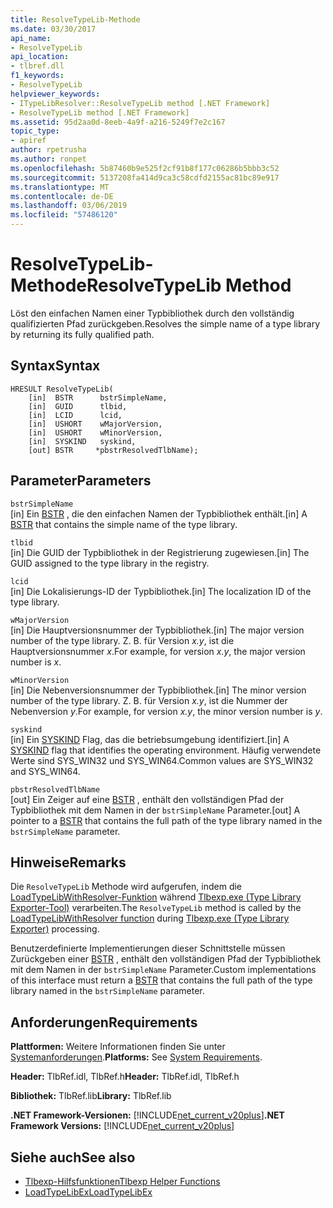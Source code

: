 ```yaml
---
title: ResolveTypeLib-Methode
ms.date: 03/30/2017
api_name:
- ResolveTypeLib
api_location:
- tlbref.dll
f1_keywords:
- ResolveTypeLib
helpviewer_keywords:
- ITypeLibResolver::ResolveTypeLib method [.NET Framework]
- ResolveTypeLib method [.NET Framework]
ms.assetid: 95d2aa0d-8eeb-4a9f-a216-5249f7e2c167
topic_type:
- apiref
author: rpetrusha
ms.author: ronpet
ms.openlocfilehash: 5b87460b9e525f2cf91b8f177c06286b5bbb3c52
ms.sourcegitcommit: 5137208fa414d9ca3c58cdfd2155ac81bc89e917
ms.translationtype: MT
ms.contentlocale: de-DE
ms.lasthandoff: 03/06/2019
ms.locfileid: "57486120"
---
```

# <a name="resolvetypelib-method"></a><span data-ttu-id="45d64-102">ResolveTypeLib-Methode</span><span class="sxs-lookup"><span data-stu-id="45d64-102">ResolveTypeLib Method</span></span>
<span data-ttu-id="45d64-103">Löst den einfachen Namen einer Typbibliothek durch den vollständig qualifizierten Pfad zurückgeben.</span><span class="sxs-lookup"><span data-stu-id="45d64-103">Resolves the simple name of a type library by returning its fully qualified path.</span></span>  
  
## <a name="syntax"></a><span data-ttu-id="45d64-104">Syntax</span><span class="sxs-lookup"><span data-stu-id="45d64-104">Syntax</span></span>  
  
```  
HRESULT ResolveTypeLib(  
    [in]  BSTR      bstrSimpleName,  
    [in]  GUID      tlbid,  
    [in]  LCID      lcid,  
    [in]  USHORT    wMajorVersion,  
    [in]  USHORT    wMinorVersion,  
    [in]  SYSKIND   syskind,  
    [out] BSTR     *pbstrResolvedTlbName);  
```  
  
## <a name="parameters"></a><span data-ttu-id="45d64-105">Parameter</span><span class="sxs-lookup"><span data-stu-id="45d64-105">Parameters</span></span>  
 `bstrSimpleName`  
 <span data-ttu-id="45d64-106">[in] Ein [BSTR](https://docs.microsoft.com/previous-versions/windows/desktop/automat/bstr) , die den einfachen Namen der Typbibliothek enthält.</span><span class="sxs-lookup"><span data-stu-id="45d64-106">[in] A [BSTR](https://docs.microsoft.com/previous-versions/windows/desktop/automat/bstr) that contains the simple name of the type library.</span></span>  
  
 `tlbid`  
 <span data-ttu-id="45d64-107">[in] Die GUID der Typbibliothek in der Registrierung zugewiesen.</span><span class="sxs-lookup"><span data-stu-id="45d64-107">[in] The GUID assigned to the type library in the registry.</span></span>  
  
 `lcid`  
 <span data-ttu-id="45d64-108">[in] Die Lokalisierungs-ID der Typbibliothek.</span><span class="sxs-lookup"><span data-stu-id="45d64-108">[in] The localization ID of the type library.</span></span>  
  
 `wMajorVersion`  
 <span data-ttu-id="45d64-109">[in] Die Hauptversionsnummer der Typbibliothek.</span><span class="sxs-lookup"><span data-stu-id="45d64-109">[in] The major version number of the type library.</span></span> <span data-ttu-id="45d64-110">Z. B. für Version *x.y*, ist die Hauptversionsnummer *x*.</span><span class="sxs-lookup"><span data-stu-id="45d64-110">For example, for version *x.y*, the major version number is *x*.</span></span>  
  
 `wMinorVersion`  
 <span data-ttu-id="45d64-111">[in] Die Nebenversionsnummer der Typbibliothek.</span><span class="sxs-lookup"><span data-stu-id="45d64-111">[in] The minor version number of the type library.</span></span> <span data-ttu-id="45d64-112">Z. B. für Version *x.y*, ist die Nummer der Nebenversion *y*.</span><span class="sxs-lookup"><span data-stu-id="45d64-112">For example, for version *x.y*, the minor version number is *y*.</span></span>  
  
 `syskind`  
 <span data-ttu-id="45d64-113">[in] Ein [SYSKIND](https://docs.microsoft.com/previous-versions/windows/desktop/api/oaidl/ne-oaidl-tagsyskind) Flag, das die betriebsumgebung identifiziert.</span><span class="sxs-lookup"><span data-stu-id="45d64-113">[in] A [SYSKIND](https://docs.microsoft.com/previous-versions/windows/desktop/api/oaidl/ne-oaidl-tagsyskind) flag that identifies the operating environment.</span></span> <span data-ttu-id="45d64-114">Häufig verwendete Werte sind SYS_WIN32 und SYS_WIN64.</span><span class="sxs-lookup"><span data-stu-id="45d64-114">Common values are SYS_WIN32 and SYS_WIN64.</span></span>  
  
 `pbstrResolvedTlbName`  
 <span data-ttu-id="45d64-115">[out] Ein Zeiger auf eine [BSTR](https://docs.microsoft.com/previous-versions/windows/desktop/automat/bstr) , enthält den vollständigen Pfad der Typbibliothek mit dem Namen in der `bstrSimpleName` Parameter.</span><span class="sxs-lookup"><span data-stu-id="45d64-115">[out] A pointer to a [BSTR](https://docs.microsoft.com/previous-versions/windows/desktop/automat/bstr) that contains the full path of the type library named in the `bstrSimpleName` parameter.</span></span>  
  
## <a name="remarks"></a><span data-ttu-id="45d64-116">Hinweise</span><span class="sxs-lookup"><span data-stu-id="45d64-116">Remarks</span></span>  
 <span data-ttu-id="45d64-117">Die `ResolveTypeLib` Methode wird aufgerufen, indem die [LoadTypeLibWithResolver-Funktion](../../../../docs/framework/unmanaged-api/tlbexp/loadtypelibwithresolver-function.md) während [Tlbexp.exe (Type Library Exporter-Tool)](../../../../docs/framework/tools/tlbexp-exe-type-library-exporter.md) verarbeiten.</span><span class="sxs-lookup"><span data-stu-id="45d64-117">The `ResolveTypeLib` method is called by the [LoadTypeLibWithResolver function](../../../../docs/framework/unmanaged-api/tlbexp/loadtypelibwithresolver-function.md) during [Tlbexp.exe (Type Library Exporter)](../../../../docs/framework/tools/tlbexp-exe-type-library-exporter.md) processing.</span></span>  
  
 <span data-ttu-id="45d64-118">Benutzerdefinierte Implementierungen dieser Schnittstelle müssen Zurückgeben einer [BSTR](https://docs.microsoft.com/previous-versions/windows/desktop/automat/bstr) , enthält den vollständigen Pfad der Typbibliothek mit dem Namen in der `bstrSimpleName` Parameter.</span><span class="sxs-lookup"><span data-stu-id="45d64-118">Custom implementations of this interface must return a [BSTR](https://docs.microsoft.com/previous-versions/windows/desktop/automat/bstr) that contains the full path of the type library named in the `bstrSimpleName` parameter.</span></span>  
  
## <a name="requirements"></a><span data-ttu-id="45d64-119">Anforderungen</span><span class="sxs-lookup"><span data-stu-id="45d64-119">Requirements</span></span>  
 <span data-ttu-id="45d64-120">**Plattformen:** Weitere Informationen finden Sie unter [Systemanforderungen](../../../../docs/framework/get-started/system-requirements.md).</span><span class="sxs-lookup"><span data-stu-id="45d64-120">**Platforms:** See [System Requirements](../../../../docs/framework/get-started/system-requirements.md).</span></span>  
  
 <span data-ttu-id="45d64-121">**Header:** TlbRef.idl, TlbRef.h</span><span class="sxs-lookup"><span data-stu-id="45d64-121">**Header:** TlbRef.idl, TlbRef.h</span></span>  
  
 <span data-ttu-id="45d64-122">**Bibliothek:** TlbRef.lib</span><span class="sxs-lookup"><span data-stu-id="45d64-122">**Library:** TlbRef.lib</span></span>  
  
 <span data-ttu-id="45d64-123">**.NET Framework-Versionen:** [!INCLUDE[net_current_v20plus](../../../../includes/net-current-v20plus-md.md)]</span><span class="sxs-lookup"><span data-stu-id="45d64-123">**.NET Framework Versions:** [!INCLUDE[net_current_v20plus](../../../../includes/net-current-v20plus-md.md)]</span></span>  
  
## <a name="see-also"></a><span data-ttu-id="45d64-124">Siehe auch</span><span class="sxs-lookup"><span data-stu-id="45d64-124">See also</span></span>
- [<span data-ttu-id="45d64-125">Tlbexp-Hilfsfunktionen</span><span class="sxs-lookup"><span data-stu-id="45d64-125">Tlbexp Helper Functions</span></span>](../../../../docs/framework/unmanaged-api/tlbexp/index.md)
- [<span data-ttu-id="45d64-126">LoadTypeLibEx</span><span class="sxs-lookup"><span data-stu-id="45d64-126">LoadTypeLibEx</span></span>](https://docs.microsoft.com/previous-versions/windows/desktop/api/oleauto/nf-oleauto-loadtypelibex)

